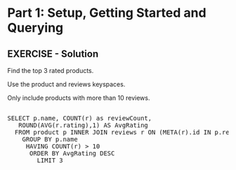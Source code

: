# Part 1: Setup, Getting Started and Querying

## EXERCISE - Solution

Find the top 3 rated products.

Use the product and reviews keyspaces.

Only include products with more than 10 reviews.

<pre id="example"> 
SELECT p.name, COUNT(r) as reviewCount,
   ROUND(AVG(r.rating),1) AS AvgRating
  FROM product p INNER JOIN reviews r ON (META(r).id IN p.reviewList)
    GROUP BY p.name
     HAVING COUNT(r) > 10
      ORDER BY AvgRating DESC
        LIMIT 3
</pre>
